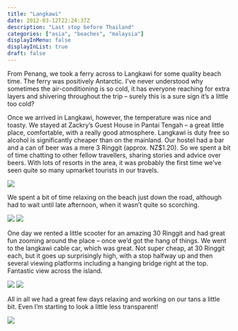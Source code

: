 ```yaml
---
title: "Langkawi"
date: 2012-03-12T22:24:37Z
description: "Last stop before Thailand"
categories: ["asia", "beaches", "malaysia"]
displayInMenu: false
displayInList: true
draft: false
---
```


From Penang, we took a ferry across to Langkawi for some quality beach time. The ferry was positively Antarctic. I’ve never understood why sometimes the air-conditioning is so cold, it has everyone reaching for extra layers and shivering throughout the trip – surely this is a sure sign it’s a little too cold?

Once we arrived in Langkawi, however, the temperature was nice and toasty. We stayed at Zackry’s Guest House in Pantai Tengah – a great little place, comfortable, with a really good atmosphere. Langkawi is duty free so alcohol is significantly cheaper than on the mainland. Our hostel had a bar and a can of beer was a mere 3 Ringgit (approx. NZ$1.20). So we spent a bit of time chatting to other fellow travellers, sharing stories and advice over beers. With lots of resorts in the area, it was probably the first time we’ve seen quite so many upmarket tourists in our travels. 

![](/langkawi/langkawi1.jpg)

We spent a bit of time relaxing on the beach just down the road, although had to wait until late afternoon, when it wasn’t quite so scorching.

![](/langkawi/langkawi2.jpg)
![](/langkawi/langkawi3.jpg)

One day we rented a little scooter for an amazing 30 Ringgit and had great fun zooming around the place – once we’d got the hang of things. We went to the langkawi cable car, which was great. Not super cheap, at 30 Ringgit each, but it goes up surprisingly high, with a stop halfway up and then several viewing platforms including a hanging bridge right at the top. Fantastic view across the island.


![](/langkawi/langkawi4.jpg)
![](/langkawi/langkawi5.jpg)

All in all we had a great few days relaxing and working on our tans a little bit. Even I’m starting to look a little less transparent! 


![](/langkawi/langkawi6.jpg)
